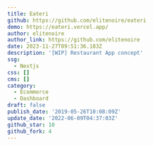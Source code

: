 ```yaml
---
title: Eateri
github: https://github.com/elitenoire/eateri
demo: https://eateri.vercel.app/
author: elitenoire
author_link: https://github.com/elitenoire
date: 2023-11-27T09:51:36.183Z
description: '[WIP] Restaurant App concept'
ssg:
  - Nextjs
css: []
cms: []
category:
  - Ecommerce
  - Dashboard
draft: false
publish_date: '2019-05-26T10:08:09Z'
update_date: '2022-06-09T04:37:03Z'
github_star: 10
github_fork: 4
---
```

